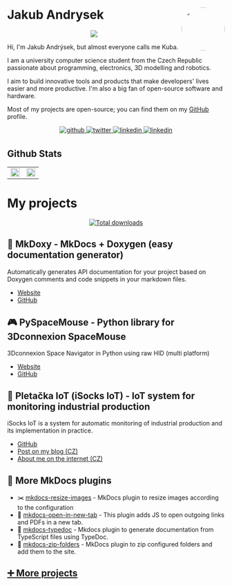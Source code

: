 # Jakub Andrysek <a href="https://kubaandrysek.cz/"><img align="right" src="https://avatars.githubusercontent.com/u/33494544?s=400&v=4" width="100" style="border-radius: 50%; "/></a>

<div align="center">
<a href="https://hits.seeyoufarm.com/api/count/graph/dailyhits.svg?url=https%3A%2F%2Fgithub.com%2FJakubAndrysek"><img src="https://hits.seeyoufarm.com/api/count/incr/badge.svg?url=https%3A%2F%2Fgithub.com%2FJakubAndrysek&count_bg=%2379C83D&title_bg=%23555555&icon=github.svg&icon_color=%23E7E7E7&title=views&edge_flat=true"/></a>
</div>

Hi, I'm Jakub Andrýsek, but almost everyone calls me Kuba.

I am a university computer science student from the Czech Republic passionate about programming, electronics, 3D modelling and robotics.

I aim to build innovative tools and products that make developers' lives easier and more productive. I'm also a big fan of open-source software and hardware.

Most of my projects are open-source; you can find them on my <a href="https://github.com/JakubAndrysek">GitHub</a> profile.

<div align="center">
<a href="https://github.com/JakubAndrysek" target="_blank">
<img src="https://img.shields.io/badge/github-%2324292e.svg?&style=for-the-badge&logo=github&logoColor=white" alt=github style="margin-bottom: 5px;" />
</a>
<a href="https://twitter.com/KubaAndrysek" target="_blank">
<img src="https://img.shields.io/badge/twitter-%2300acee.svg?&style=for-the-badge&logo=twitter&logoColor=white" alt=twitter style="margin-bottom: 5px;" />
</a>
<a href="https://linkedin.com/in/jakub-andrysek" target="_blank">
<img src="https://img.shields.io/badge/linkedin-%231E77B5.svg?&style=for-the-badge&logo=linkedin&logoColor=white" alt=linkedin style="margin-bottom: 5px;" />
</a>

<a href="https://kubaandrysek.cz/" target="_blank">
<img src="https://img.shields.io/static/v1?label=website&message=My portfolio&style=for-the-badge" alt=linkedin style="margin-bottom: 5px;" />
</a>

</div>

## Github Stats
<table align="center"><tr><td valign="top" width="49%">

<div align="center"><img src="https://github-readme-stats-five-iota-94.vercel.app/api?username=JakubAndrysek&show_icons=true&count_private=true&hide_border=true&theme=dark#gh-dark-mode-only" align="center" style="width: 100%" /></div>

</td><td valign="top" width="49%">

<div align="center"><img src="https://wakatime.com/share/@KubaAndrysek/5699f997-0499-400f-b218-5c5eeaab4f13.svg" align="center" style="width: 100%" /></div>

</td></tr></table>

# My projects

<div align="center">
  <a href="https://pypi.org/user/kuband/" target="_blank">
    <img alt="Total downloads" src="https://img.shields.io/badge/dynamic/json?url=http%3A%2F%2Fapi.kubaandrysek.cz%2Fpypi.php&query=%24.total_downloads_formatted&suffix=%20downloads&style=flat-square&logo=python&label=PyPI&cacheSeconds=1&link=https%3A%2F%2Fpypi.org%2Fuser%2Fkuband%2F">
  </a>  
</div>

## 📑 MkDoxy - MkDocs + Doxygen (easy documentation generator)
Automatically generates API documentation for your project based on Doxygen comments and code snippets in your markdown files.
- [Website](https://jakubandrysek.github.io/MkDoxy/)
- [GitHub](https://github.com/JakubAndrysek/MkDoxy)

## 🎮 PySpaceMouse - Python library for 3Dconnexion SpaceMouse
3Dconnexion Space Navigator in Python using raw HID (multi platform)
- [Website](https://jakubandrysek.github.io/PySpaceMouse)
- [GitHub](https://github.com/jakubandrysek/PySpaceMouse)

## 🧦 Pletačka IoT (iSocks IoT) - IoT system for monitoring industrial production
iSocks IoT is a system for automatic monitoring of industrial production and its implementation in practice.
- [GitHub](https://github.com/Pletacka-IoT)
- [Post on my blog (CZ)](https://kubaandrysek.cz/2021/06/12/soc-integrace)
- [About me on the internet (CZ)](https://stisk.online/a/iib4p/davat-sanci-mladym-lidem-ma-smysl-rika-student-jakub-andrysek)

## 🔌 More MkDocs plugins
- ✂️ [mkdocs-resize-images](https://github.com/JakubAndrysek/mkdocs-resize-images) - MkDocs plugin to resize images according to the configuration
- 🔮 [mkdocs-open-in-new-tab](https://github.com/JakubAndrysek/mkdocs-open-in-new-tab) -  This plugin adds JS to open outgoing links and PDFs in a new tab.
- 📇 [mkdocs-typedoc](https://github.com/JakubAndrysek/mkdocs-typedoc) - Mkdocs plugin to generate documentation from TypeScript files using TypeDoc.
- 📂 [mkdocs-zip-folders](https://github.com/JakubAndrysek/mkdocs-zip-folders) -  MkDocs plugin to zip configured folders and add them to the site.

## [➕ More projects](https://github.com/JakubAndrysek?tab=repositories)
